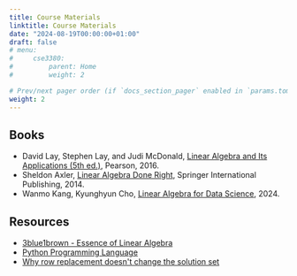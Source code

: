 ```yaml
---
title: Course Materials
linktitle: Course Materials
date: "2024-08-19T00:00:00+01:00"
draft: false
# menu:
#     cse3380:
#         parent: Home
#         weight: 2

# Prev/next pager order (if `docs_section_pager` enabled in `params.toml`)
weight: 2
---
```


## Books

- David Lay, Stephen Lay, and Judi McDonald, [Linear Algebra and Its Applications (5th ed.)](https://www.google.com/books/edition/Linear_Algebra_and_Its_Applications/CeL5rQEACAAJ?hl=en), Pearson, 2016.
- Sheldon Axler, [Linear Algebra Done Right](https://www.google.com/books/edition/Linear_Algebra_Done_Right/5qYxBQAAQBAJ?hl=en&gbpv=1&dq=Linear+Algebra+Done+Right&printsec=frontcover), Springer International Publishing, 2014.
- Wanmo Kang, Kyunghyun Cho, [Linear Algebra for Data Science](https://kyunghyuncho.me/linear-algebra-for-data-science/), 2024.

## Resources

- [3blue1brown - Essence of Linear Algebra](https://youtu.be/fNk_zzaMoSs)
- [Python Programming Language](https://www.python.org/)
- [Why row replacement doesn't change the solution set](https://www.math.utah.edu/~schwede/MichiganClasses/math217/RowReplacementIsOk.pdf)
